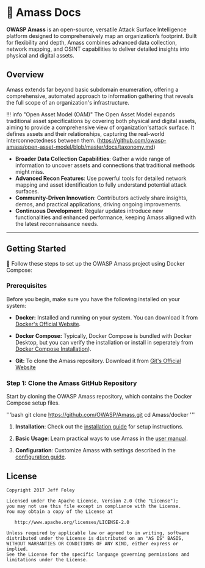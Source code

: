 # 🧩 Amass Docs 

**OWASP Amass** is an open-source, versatile Attack Surface Intelligence platform designed to comprehensively map an organization’s footprint. Built for flexibility and depth, Amass combines advanced data collection, network mapping, and OSINT capabilities to deliver detailed insights into physical and digital assets. 

## Overview

Amass extends far beyond basic subdomain enumeration, offering a comprehensive, automated approach to information gathering that reveals the full scope of an organization's infrastructure.

!!! info "Open Asset Model (OAM)"
    The Open Asset Model expands traditional asset specifications by covering both physical and digital assets, aiming to provide a comprehensive view of 
    organization'sattack surface. It defines assets and their relationships, capturing the real-world interconnectedness between them.
    (https://github.com/owasp-amass/open-asset-model/blob/master/docs/taxonomy.md)

- **Broader Data Collection Capabilities**: Gather a wide range of information to uncover assets and connections that traditional methods might miss.
- **Advanced Recon Features**: Use powerful tools for detailed network mapping and asset identification to fully understand potential attack surfaces.
- **Community-Driven Innovation**: Contributors actively share insights, demos, and practical applications, driving ongoing improvements.
- **Continuous Development**: Regular updates introduce new functionalities and enhanced performance, keeping Amass aligned with the latest reconnaissance needs.

---

## Getting Started 

🔧 Follow these steps to set up the OWASP Amass project using Docker Compose:

### Prerequisites

Before you begin, make sure you have the following installed on your system:

- **Docker:** Installed and running on your system. You can download it from [Docker's Official Website](https://www.docker.com/products/docker-desktop/).
  
- **Docker Compose:** Typically, Docker Compose is bundled with Docker Desktop, but you can verify the installation or install in seperately from
    [Docker Compose Installation](https://docs.docker.com/compose/)).

- **Git:** To clone the Amass repository. Download it from [Git's Official Website](https://git-scm.com/book/en/v2/Getting-Started-Installing-Git)

### Step 1: Clone the Amass GitHub Repository

Start by cloning the OWASP Amass repository, which contains the Docker Compose setup files.

'''bash
git clone https://github.com/OWASP/Amass.git
cd Amass/docker
'''







1. **Installation**: Check out the [installation guide](installation.md) for setup instructions.

2. **Basic Usage**: Learn practical ways to use Amass in the [user manual](user-manual.md).

3. **Configuration**: Customize Amass with settings described in the [configuration guide](configuration.md).


License
--------

    Copyright 2017 Jeff Foley

    Licensed under the Apache License, Version 2.0 (the "License");
    you may not use this file except in compliance with the License.
    You may obtain a copy of the License at

       http://www.apache.org/licenses/LICENSE-2.0

    Unless required by applicable law or agreed to in writing, software
    distributed under the License is distributed on an "AS IS" BASIS,
    WITHOUT WARRANTIES OR CONDITIONS OF ANY KIND, either express or implied.
    See the License for the specific language governing permissions and
    limitations under the License.   
